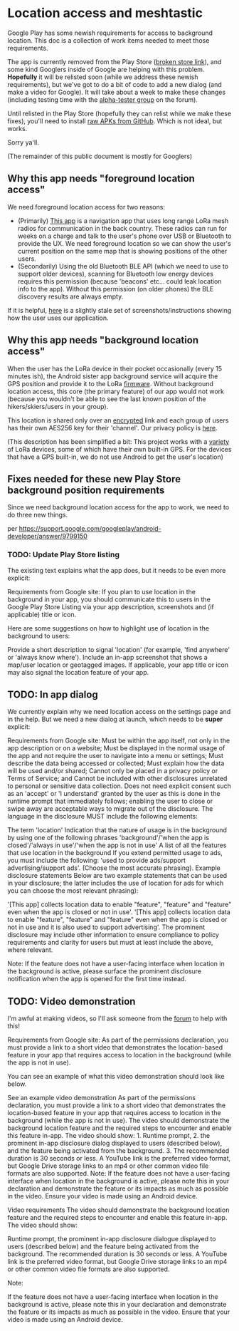 # Location access and meshtastic

Google Play has some newish requirements for access to background location. This doc is a collection of work items needed to meet those requirements.

The app is currently removed from the Play Store ([broken store link](https://play.google.com/store/apps/details?id=com.geeksville.mesh)), and some kind Googlers inside of Google are helping with this problem. **Hopefully** it will be
relisted soon (while we address these newish requirements), but we've got to do a bit of code to add a new dialog (and make a video for Google). It will take about a week to make these changes (including testing time with the [alpha-tester group](https://meshtastic.discourse.group/c/development/alpha-testers) on the forum).

Until relisted in the Play Store (hopefully they can relist while we make these fixes), you'll need to install [raw APKs from GitHub](https://github.com/meshtastic/Meshtastic-Android/releases). Which is not ideal, but works.

Sorry ya'll.

(The remainder of this public document is mostly for Googlers)

## Why this app needs "foreground location access"

We need foreground location access for two reasons:

- (Primarily) [This app](https://github.com/meshtastic/Meshtastic-Android) is a navigation app that uses long range LoRa mesh radios for communication in the back country. These radios can run for weeks on a charge and talk to the user's phone over USB or Bluetooth to provide the UX. We need foreground location so we can show the user's current position on the same map that is showing positions of the other users.
- (Secondarily) Using the old Bluetooth BLE API (which we need to use to support older devices), scanning for Bluetooth low energy devices requires this permission (because 'beacons' etc... could leak location info to the app). Without this permission (on older phones) the BLE discovery results are always empty.

If it is helpful, [here](/docs/software/android/android-usage) is a slightly stale set of screenshots/instructions showing how the user uses our application.

## Why this app needs "background location access"

When the user has the LoRa device in their pocket occasionally (every 15 minutes ish), the Android sister app background service will acquire the GPS position and provide it to the LoRa [firmware](https://github.com/meshtastic/Meshtastic-device). Without background location access, this core (the primary feature) of our app would not work (because you wouldn't be able to see the last known position of the hikers/skiers/users in your group).

This location is shared only over an [encrypted](/docs/developers/device/encryption) link and each group of users has their own AES256 key for their 'channel'. Our privacy policy is [here](/docs/legal/privacy).

(This description has been simplified a bit: This project works with a [variety](/docs/hardware) of LoRa devices, some of which have their own built-in GPS. For the devices that have a GPS built-in, we do not use Android to get the user's location)

## Fixes needed for these new Play Store background position requirements

Since we need background location access for the app to work, we need to do three new things.

per https://support.google.com/googleplay/android-developer/answer/9799150

### TODO: Update Play Store listing

The existing text explains what the app does, but it needs to be even more explicit:

Requirements from Google site:
If you plan to use location in the background in your app, you should communicate this to users in the Google Play Store Listing via your app description, screenshots and (if applicable) title or icon.

Here are some suggestions on how to highlight use of location in the background to users:

Provide a short description to signal 'location' (for example, 'find anywhere' or 'always know where').
Include an in-app screenshot that shows a map/user location or geotagged images.
If applicable, your app title or icon may also signal the location feature of your app.

## TODO: In app dialog

We currently explain why we need location access on the settings page and in the help. But we need a new dialog at launch, which needs to be **super** explicit:

Requirements from Google site:
Must be within the app itself, not only in the app description or on a website;
Must be displayed in the normal usage of the app and not require the user to navigate into a menu or settings;
Must describe the data being accessed or collected;
Must explain how the data will be used and/or shared;
Cannot only be placed in a privacy policy or Terms of Service; and
Cannot be included with other disclosures unrelated to personal or sensitive data collection.
Does not need explicit consent such as an 'accept' or 'I understand' granted by the user as this is done in the runtime prompt that immediately follows; enabling the user to close or swipe away are acceptable ways to migrate out of the disclosure.
The language in the disclosure MUST include the following elements:

The term 'location'
Indication that the nature of usage is in the background by using one of the following phrases 'background'/'when the app is closed'/'always in use'/'when the app is not in use'
A list of all the features that use location in the background
If you extend permitted usage to ads, you must include the following: 'used to provide ads/support advertising/support ads'. (Choose the most accurate phrasing).
Example disclosure statements
Below are two example statements that can be used in your disclosure; the latter includes the use of location for ads for which you can choose the most relevant phrasing):

'[This app] collects location data to enable "feature", "feature" and "feature" even when the app is closed or not in use'.
'[This app] collects location data to enable "feature", "feature" and "feature" even when the app is closed or not in use and it is also used to support advertising'.
The prominent disclosure may include other information to ensure compliance to policy requirements and clarity for users but must at least include the above, where relevant.

Note: If the feature does not have a user-facing interface when location in the background is active, please surface the prominent disclosure notification when the app is opened for the first time instead.

## TODO: Video demonstration

I'm awful at making videos, so I'll ask someone from the [forum](https://meshtastic.discourse.group) to help with this!

Requirements from Google site:
As part of the permissions declaration, you must provide a link to a short video that demonstrates the location-based feature in your app that requires access to location in the background (while the app is not in use).

You can see an example of what this video demonstration should look like below.

See an example video demonstration
As part of the permissions declaration, you must provide a link to a short video that demonstrates the location-based feature in your app that requires access to location in the background (while the app is not in use). The video should demonstrate the background location feature and the required steps to encounter and enable this feature in-app. The video should show: 1. Runtime prompt, 2. the prominent in-app disclosure dialog displayed to users (described below), and the feature being activated from the background. 3. The recommended duration is 30 seconds or less. A YouTube link is the preferred video format, but Google Drive storage links to an mp4 or other common video file formats are also supported. Note: If the feature does not have a user-facing interface when location in the background is active, please note this in your declaration and demonstrate the feature or its impacts as much as possible in the video. Ensure your video is made using an Android device.

Video requirements
The video should demonstrate the background location feature and the required steps to encounter and enable this feature in-app. The video should show:

Runtime prompt,
the prominent in-app disclosure dialogue displayed to users (described below)
and the feature being activated from the background.
The recommended duration is 30 seconds or less. A YouTube link is the preferred video format, but Google Drive storage links to an mp4 or other common video file formats are also supported.

Note:

If the feature does not have a user-facing interface when location in the background is active, please note this in your declaration and demonstrate the feature or its impacts as much as possible in the video.
Ensure that your video is made using an Android device.
